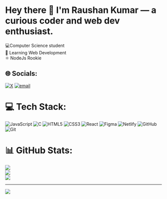 # Hey there 👋 I'm Raushan Kumar — a curious coder and web dev enthusiast.
 💻Computer Science student  
 🧠 Learning Web Development   
 ⚛️ NodeJs Rookie   
 
 
## 🌐 Socials:
[![X](https://img.shields.io/badge/X-black.svg?logo=X&logoColor=white)](https://x.com/oisitmee) [![email](https://img.shields.io/badge/Email-D14836?logo=gmail&logoColor=white)](mailto:raushankumarsam500@gmail.com) 

# 💻 Tech Stack:
![JavaScript](https://img.shields.io/badge/javascript-%23323330.svg?style=for-the-badge&logo=javascript&logoColor=%23F7DF1E) ![C](https://img.shields.io/badge/c-%2300599C.svg?style=for-the-badge&logo=c&logoColor=white) ![HTML5](https://img.shields.io/badge/html5-%23E34F26.svg?style=for-the-badge&logo=html5&logoColor=white) ![CSS3](https://img.shields.io/badge/css3-%231572B6.svg?style=for-the-badge&logo=css3&logoColor=white) ![React](https://img.shields.io/badge/react-%2320232a.svg?style=for-the-badge&logo=react&logoColor=%2361DAFB) ![Figma](https://img.shields.io/badge/figma-%23F24E1E.svg?style=for-the-badge&logo=figma&logoColor=white) ![Netlify](https://img.shields.io/badge/netlify-%23000000.svg?style=for-the-badge&logo=netlify&logoColor=#00C7B7) ![GitHub](https://img.shields.io/badge/github-%23121011.svg?style=for-the-badge&logo=github&logoColor=white) ![Git](https://img.shields.io/badge/git-%23F05033.svg?style=for-the-badge&logo=git&logoColor=white)
# 📊 GitHub Stats:
![](https://github-readme-stats.vercel.app/api?username=oisitme&theme=dark&hide_border=false&include_all_commits=false&count_private=false)<br/>
![](https://nirzak-streak-stats.vercel.app/?user=oisitme&theme=dark&hide_border=false)<br/>
![](https://github-readme-stats.vercel.app/api/top-langs/?username=oisitme&theme=dark&hide_border=false&include_all_commits=false&count_private=false&layout=compact)

---
[![](https://visitcount.itsvg.in/api?id=oisitme&icon=0&color=0)](https://visitcount.itsvg.in)

<!-- Proudly created with GPRM ( https://gprm.itsvg.in ) -->

 
 


